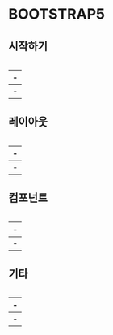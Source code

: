 # BOOTSTRAP5

시작하기
---
>
```
```
|-|
|-|
|-|

레이아웃
---
>
```
```
|-|
|-|
|-|

컴포넌트
---
>
```
```
|-|
|-|
|-|

기타
---
>
```
```
|-|
|-|
|-|
